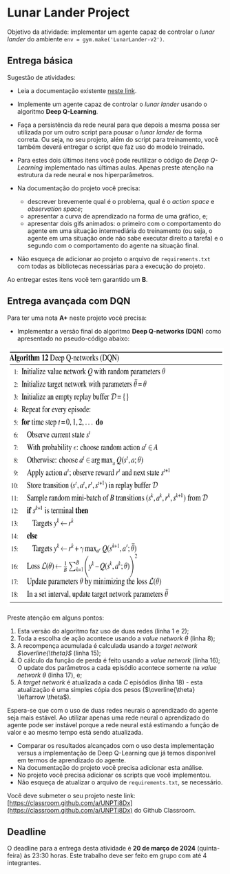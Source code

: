 # Lunar Lander Project

Objetivo da atividade: implementar um agente capaz de controlar o *lunar lander* do ambiente `env = gym.make('LunarLander-v2')`. 

## Entrega básica

Sugestão de atividades: 

* Leia a documentação existente [neste link](https://gymnasium.farama.org/environments/box2d/lunar_lander/). 

* Implemente um agente capaz de controlar o *lunar lander* usando o algoritmo **Deep Q-Learning**. 

* Faça a persistência da rede neural para que depois a mesma possa ser utilizada por um outro script para pousar o *lunar lander* de forma correta. Ou seja, no seu projeto, além do script para treinamento, você também deverá entregar o script que faz uso do modelo treinado. 

* Para estes dois últimos itens você pode reutilizar o código de *Deep Q-Learning* implementado nas últimas aulas. Apenas preste atenção na estrutura da rede neural e nos hiperparâmetros.

* Na documentação do projeto você precisa:
    * descrever brevemente qual é o problema, qual é o *action space* e *observation space*;
    * apresentar a curva de aprendizado na forma de uma gráfico, e;
    * apresentar dois gifs animados: o primeiro com o comportamento do agente em uma situação intermediária do treinamento (ou seja, o agente em uma situação onde não sabe executar direito a tarefa) e o segundo com o comportamento do agente na situação final.

* Não esqueça de adicionar ao projeto o arquivo de `requirements.txt` com todas as bibliotecas necessárias para a execução do projeto. 

Ao entregar estes itens você tem garantido um **B**. 

## Entrega avançada com DQN

Para ter uma nota **A+** neste projeto você precisa: 

* Implementar a versão final do algoritmo **Deep Q-networks (DQN)** como apresentado no pseudo-código abaixo: 

<img src="./figures/dqn_pseudo_codigo.png"  style="height:600px;"/> 

Preste atenção em alguns pontos: 

1. Esta versão do algoritmo faz uso de duas redes (linha 1 e 2); 
1. Toda a escolha de ação acontece usando a *value network $\theta$* (linha 8); 
1. A recompença acumulada é calculada usando a *target network $\overline{\theta}$* (linha 15); 
1. O cálculo da função de perda é feito usando a *value network* (linha 16); O update dos parâmetros a cada episódio acontece somente na *value network $\theta$* (linha 17), e; 
1. A *target network* é atualizada a cada $C$ episódios (linha 18) - esta atualização é uma simples cópia dos pesos ($\overline{\theta} \leftarrow \theta$).

Espera-se que com o uso de duas redes neurais o aprendizado do agente seja mais estável. Ao utilizar apenas uma rede neural o aprendizado do agente pode ser instável porque a rede neural está estimando a função de valor e ao mesmo tempo está sendo atualizada.

* Comparar os resultados alcançados com o uso desta implementação versus a implementação de Deep Q-Learning que já temos disponível em termos de aprendizado do agente. 
* Na documentação do projeto você precisa adicionar esta análise.
* No projeto você precisa adicionar os scripts que você implementou. 
* Não esqueça de atualizar o arquivo de `requirements.txt`, se necessário. 

Você deve submeter o seu projeto neste link: [https://classroom.github.com/a/UNPTi8Dx](https://classroom.github.com/a/UNPTi8Dx) do Github Classroom. 

## Deadline

O deadline para a entrega desta atividade é **20 de março de 2024** (quinta-feira) às 23:30 horas. Este trabalho deve ser feito em grupo com até 4 integrantes.

<!--

## Exemplo de entrega completa :new: 

O projeto mais completo entregue em 2024/1 foi [este aqui](https://github.com/insper-classroom/08-lunar-lander-droneiros-de-cabreuva).

-->




